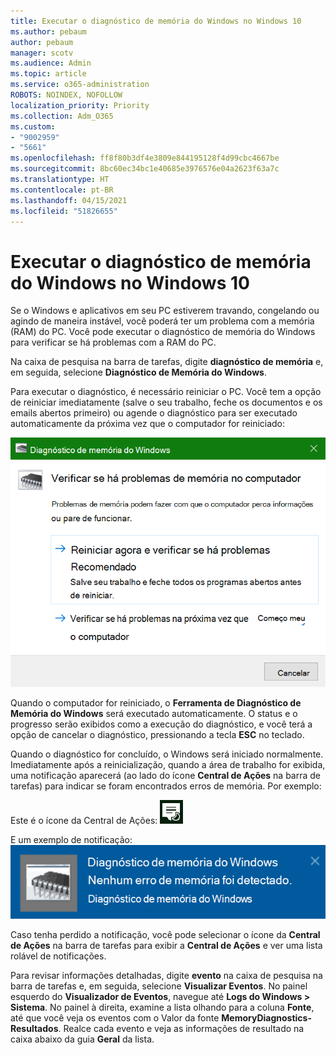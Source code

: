 ```yaml
---
title: Executar o diagnóstico de memória do Windows no Windows 10
ms.author: pebaum
author: pebaum
manager: scotv
ms.audience: Admin
ms.topic: article
ms.service: o365-administration
ROBOTS: NOINDEX, NOFOLLOW
localization_priority: Priority
ms.collection: Adm_O365
ms.custom:
- "9002959"
- "5661"
ms.openlocfilehash: ff8f80b3df4e3809e844195128f4d99cbc4667be
ms.sourcegitcommit: 8bc60ec34bc1e40685e3976576e04a2623f63a7c
ms.translationtype: HT
ms.contentlocale: pt-BR
ms.lasthandoff: 04/15/2021
ms.locfileid: "51826655"
---
```

# <a name="run-windows-memory-diagnostics-in-windows-10"></a>Executar o diagnóstico de memória do Windows no Windows 10

Se o Windows e aplicativos em seu PC estiverem travando, congelando ou agindo de maneira instável, você poderá ter um problema com a memória (RAM) do PC. Você pode executar o diagnóstico de memória do Windows para verificar se há problemas com a RAM do PC.

Na caixa de pesquisa na barra de tarefas, digite **diagnóstico de memória** e, em seguida, selecione **Diagnóstico de Memória do Windows**. 

Para executar o diagnóstico, é necessário reiniciar o PC. Você tem a opção de reiniciar imediatamente (salve o seu trabalho, feche os documentos e os emails abertos primeiro) ou agende o diagnóstico para ser executado automaticamente da próxima vez que o computador for reiniciado:

![Diagnóstico de Memória do Windows](media/windows-memory-diagnostic.png)

Quando o computador for reiniciado, o **Ferramenta de Diagnóstico de Memória do Windows** será executado automaticamente. O status e o progresso serão exibidos como a execução do diagnóstico, e você terá a opção de cancelar o diagnóstico, pressionando a tecla **ESC** no teclado.

Quando o diagnóstico for concluído, o Windows será iniciado normalmente.
Imediatamente após a reinicialização, quando a área de trabalho for exibida, uma notificação aparecerá (ao lado do ícone **Central de Ações** na barra de tarefas) para indicar se foram encontrados erros de memória. Por exemplo:

Este é o ícone da Central de Ações: ![Ícone da Central de Ações](media/action-center-icon.png) 

E um exemplo de notificação: ![Nenhum erro de memória](media/no-memory-errors.png)

Caso tenha perdido a notificação, você pode selecionar o ícone da **Central de Ações** na barra de tarefas para exibir a **Central de Ações** e ver uma lista rolável de notificações.

Para revisar informações detalhadas, digite **evento** na caixa de pesquisa na barra de tarefas e, em seguida, selecione **Visualizar Eventos**. No painel esquerdo do **Visualizador de Eventos**, navegue até **Logs do Windows > Sistema**. No painel à direita, examine a lista olhando para a coluna **Fonte**, até que você veja os eventos com o Valor da fonte **MemoryDiagnostics-Resultados**. Realce cada evento e veja as informações de resultado na caixa abaixo da guia **Geral** da lista.

